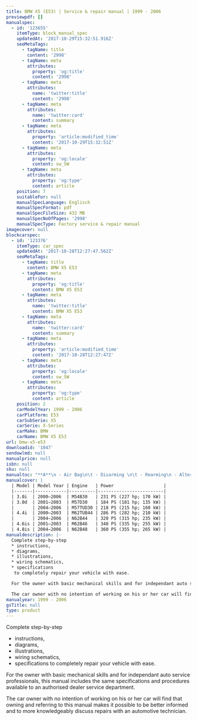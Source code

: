 ```yaml
---
title: BMW X5 (E53) | Service & repair manual | 1999 - 2006
previewpdf: []
manualspec:
  - id: '123655'
    itemType: block_manual_spec
    updatedAt: '2017-10-29T15:32:51.916Z'
    seoMetaTags:
      - tagName: title
        content: '2998'
      - tagName: meta
        attributes:
          property: 'og:title'
          content: '2998'
      - tagName: meta
        attributes:
          name: 'twitter:title'
          content: '2998'
      - tagName: meta
        attributes:
          name: 'twitter:card'
          content: summary
      - tagName: meta
        attributes:
          property: 'article:modified_time'
          content: '2017-10-29T15:32:51Z'
      - tagName: meta
        attributes:
          property: 'og:locale'
          content: sw_SW
      - tagName: meta
        attributes:
          property: 'og:type'
          content: article
    position: 7
    suitableFor: null
    manualSpecLanguage: Englisch
    manualSpecFormat: pdf
    manualSpecFileSize: 432 MB
    manualSpecNoOfPages: '2998'
    manualSpecType: Factory service & repair manual
imagecover: null
blockcarspec:
  - id: '123376'
    itemType: car_spec
    updatedAt: '2017-10-28T12:27:47.562Z'
    seoMetaTags:
      - tagName: title
        content: BMW X5 E53
      - tagName: meta
        attributes:
          property: 'og:title'
          content: BMW X5 E53
      - tagName: meta
        attributes:
          name: 'twitter:title'
          content: BMW X5 E53
      - tagName: meta
        attributes:
          name: 'twitter:card'
          content: summary
      - tagName: meta
        attributes:
          property: 'article:modified_time'
          content: '2017-10-28T12:27:47Z'
      - tagName: meta
        attributes:
          property: 'og:locale'
          content: sw_SW
      - tagName: meta
        attributes:
          property: 'og:type'
          content: article
    position: 2
    carModelYear: 1999 - 2006
    carPlatform: E53
    carSubSerie: X5
    carSerie: X-Series
    carMake: BMW
    carName: BMW X5 E53
url: bmw-x5-e53
downloadid: '1047'
sendowlmd: null
manualprice: null
isbn: null
sku: null
manualtoc: "**A**\n - Air Bag\n\t - Disarming \n\t - Rearming\n - Alternator \n\t - Removal & Installation \n**B**\n - Brake Caliper\n\t - Removal & Installation\n**C** \n - Camshaft and Valve Lifters\n\t - Removal & Installation\n - Coil Spring\n - Cylinder Head\n\t - Removal & Installation "
manualcover: |
  | Model | Model Year | Engine   | Power                   | 
  |-------|------------|----------|-------------------------| 
  | 3.0i  | 2000–2006  | M54B30   | 231 PS (227 hp; 170 kW) | 
  | 3.0d  | 2001–2003  | M57D30   | 184 PS (181 hp; 135 kW) | 
  |       | 2004–2006  | M57TUD30 | 218 PS (215 hp; 160 kW) | 
  | 4.4i  | 2000–2003  | M62TUB44 | 286 PS (282 hp; 210 kW) | 
  |       | 2004–2006  | N62B44   | 320 PS (315 hp; 235 kW) | 
  | 4.6is | 2001–2003  | M62B46   | 340 PS (335 hp; 255 kW) | 
  | 4.8is | 2004–2006  | N62B48   | 360 PS (355 hp; 265 kW) | 
manualdescription: |-
  Complete step-by-step 
  * instructions, 
  * diagrams, 
  * illustrations, 
  * wiring schematics, 
  * specifications 
   to completely repair your vehicle with ease.

  For the owner with basic mechanical skills and for independant auto service professionals, this manual includes the same specifications and procedures available to an authorised dealer service department. 

  The car owner with no intention of working on his or her car will find that owning and referring to this manual makes it possible to be better informed and to more knowledgeably discuss repairs with an automotive technician. 
manualyear: 1999 - 2006
gsTitle: null
type: product
---
```


Complete step-by-step 
* instructions, 
* diagrams, 
* illustrations, 
* wiring schematics, 
* specifications 
 to completely repair your vehicle with ease.

For the owner with basic mechanical skills and for independant auto service professionals, this manual includes the same specifications and procedures available to an authorised dealer service department. 

The car owner with no intention of working on his or her car will find that owning and referring to this manual makes it possible to be better informed and to more knowledgeably discuss repairs with an automotive technician. 